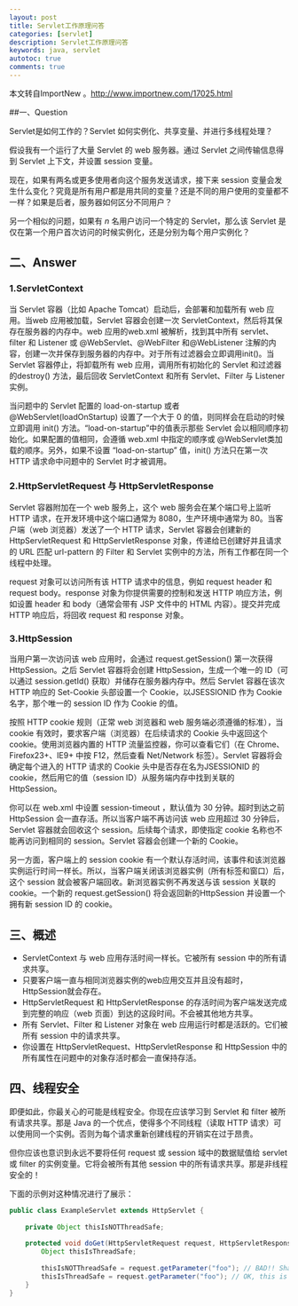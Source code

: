 ```yaml
---
layout: post
title: Servlet工作原理问答
categories: [servlet]
description: Servlet工作原理问答
keywords: java, servlet
autotoc: true
comments: true
---
```


本文转自ImportNew 。<http://www.importnew.com/17025.html>

##一、Question

Servlet是如何工作的？Servlet 如何实例化、共享变量、并进行多线程处理？

假设我有一个运行了大量 Servlet 的 web 服务器。通过 Servlet 之间传输信息得到 Servlet 上下文，并设置 session 变量。

现在，如果有两名或更多使用者向这个服务发送请求，接下来 session 变量会发生什么变化？究竟是所有用户都是用共同的变量？还是不同的用户使用的变量都不一样？如果是后者，服务器如何区分不同用户？

另一个相似的问题，如果有 *n* 名用户访问一个特定的 Servlet，那么该 Servlet 是仅在第一个用户首次访问的时候实例化，还是分别为每个用户实例化？

## 二、Answer

### 1.ServletContext

当 Servlet 容器（比如 Apache Tomcat）启动后，会部署和加载所有 web 应用。当web 应用被加载，Servlet 容器会创建一次 ServletContext，然后将其保存在服务器的内存中。web 应用的web.xml 被解析，找到其中所有 servlet、filter 和 Listener 或 @WebServlet、@WebFilter 和@WebListener 注解的内容，创建一次并保存到服务器的内存中。对于所有过滤器会立即调用init()。当 Servlet 容器停止，将卸载所有 web 应用，调用所有初始化的 Servlet 和过滤器的destroy() 方法，最后回收 ServletContext 和所有 Servlet、Filter 与 Listener 实例。

当问题中的 Servlet 配置的 load-on-startup 或者 @WebServlet(loadOnStartup) 设置了一个大于 0 的值，则同样会在启动的时候立即调用 init() 方法。“load-on-startup”中的值表示那些 Servlet 会以相同顺序初始化。如果配置的值相同，会遵循 web.xml 中指定的顺序或 @WebServlet类加载的顺序。另外，如果不设置 “load-on-startup” 值，init() 方法只在第一次 HTTP 请求命中问题中的 Servlet 时才被调用。

### 2.HttpServletRequest 与 HttpServletResponse

Servlet 容器附加在一个 web 服务上，这个 web 服务会在某个端口号上监听 HTTP 请求，在开发环境中这个端口通常为 8080，生产环境中通常为 80。当客户端（web 浏览器）发送了一个 HTTP 请求，Servlet 容器会创建新的 HttpServletRequest 和 HttpServletResponse 对象，传递给已创建好并且请求的 URL 匹配 url-pattern 的 Filter 和 Servlet 实例中的方法，所有工作都在同一个线程中处理。

request 对象可以访问所有该 HTTP 请求中的信息，例如 request header 和 request body。response 对象为你提供需要的控制和发送 HTTP 响应方法，例如设置 header 和 body（通常会带有 JSP 文件中的 HTML 内容）。提交并完成HTTP 响应后，将回收 request 和 response 对象。

### 3.HttpSession

当用户第一次访问该 web 应用时，会通过 request.getSession() 第一次获得 HttpSession。之后 Servlet 容器将会创建 HttpSession，生成一个唯一的 ID（可以通过 session.getId() 获取）并储存在服务器内存中。然后 Servlet 容器在该次 HTTP 响应的 Set-Cookie 头部设置一个 Cookie，以JSESSIONID 作为 Cookie 名字，那个唯一的 session ID 作为 Cookie 的值。

按照 HTTP cookie 规则（正常 web 浏览器和 web 服务端必须遵循的标准），当 cookie 有效时，要求客户端（浏览器）在后续请求的 Cookie 头中返回这个 cookie。使用浏览器内置的 HTTP 流量监控器，你可以查看它们（在 Chrome、Firefox23+、IE9+ 中按 F12，然后查看 Net/Network 标签）。Servlet 容器将会确定每个进入的 HTTP 请求的 Cookie 头中是否存在名为JSESSIONID 的 cookie，然后用它的值（session ID）从服务端内存中找到关联的 HttpSession。

你可以在 web.xml 中设置 session-timeout ，默认值为 30 分钟。超时到达之前 HttpSession 会一直存活。所以当客户端不再访问该 web 应用超过 30 分钟后，Servlet 容器就会回收这个 session。后续每个请求，即使指定 cookie 名称也不能再访问到相同的 session。Servlet 容器会创建一个新的 Cookie。

另一方面，客户端上的 session cookie 有一个默认存活时间，该事件和该浏览器实例运行时间一样长。所以，当客户端关闭该浏览器实例（所有标签和窗口）后，这个 session 就会被客户端回收。新浏览器实例不再发送与该 session 关联的 cookie。一个新的 request.getSession() 将会返回新的HttpSession 并设置一个拥有新 session ID 的 cookie。

## 三、概述

- ServletContext 与 web 应用存活时间一样长。它被所有 session 中的所有请求共享。
- 只要客户端一直与相同浏览器实例的web应用交互并且没有超时，HttpSession就会存在。
- HttpServletRequest 和 HttpServletResponse 的存活时间为客户端发送完成到完整的响应（web 页面）到达的这段时间。不会被其他地方共享。
- 所有 Servlet、Filter 和 Listener 对象在 web 应用运行时都是活跃的。它们被所有 session 中的请求共享。
- 你设置在 HttpServletRequest、HttpServletResponse 和 HttpSession 中的所有属性在问题中的对象存活时都会一直保持存活。

## 四、线程安全

即便如此，你最关心的可能是线程安全。你现在应该学习到 Servlet 和 filter 被所有请求共享。那是 Java 的一个优点，使得多个不同线程（读取 HTTP 请求）可以使用同一个实例。否则为每个请求重新创建线程的开销实在过于昂贵。

但你应该也意识到永远不要将任何 request 或 session 域中的数据赋值给 servlet 或 filter 的实例变量。它将会被所有其他 session 中的所有请求共享。那是非线程安全的！

下面的示例对这种情况进行了展示：

```java
public class ExampleServlet extends HttpServlet {
 
    private Object thisIsNOTThreadSafe;
 
    protected void doGet(HttpServletRequest request, HttpServletResponse response) throws ServletException, IOException {
        Object thisIsThreadSafe;
 
        thisIsNOTThreadSafe = request.getParameter("foo"); // BAD!! Shared among all requests!
        thisIsThreadSafe = request.getParameter("foo"); // OK, this is thread safe.
    } 
}
```
